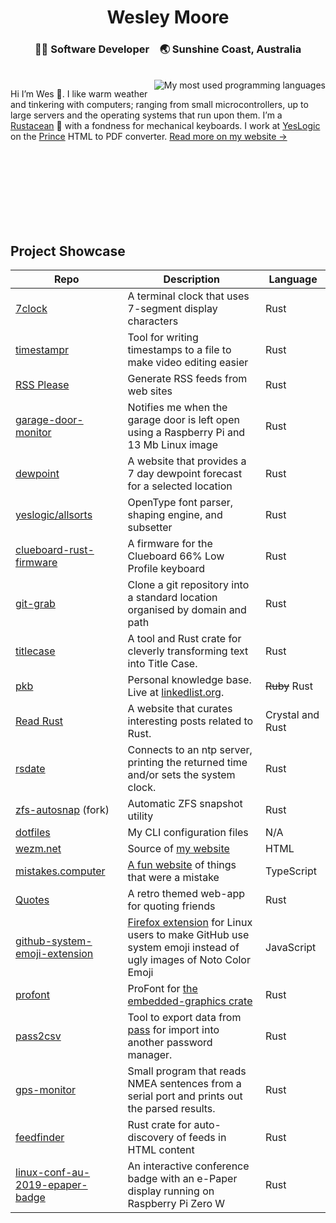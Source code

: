 <div align="center">
  <h1>Wesley Moore</h1>
  <h3>👨‍💻 Software Developer&#8195;🌏 Sunshine Coast, Australia</h3><br>
</div>

<img align="right" src="https://github-readme-stats.vercel.app/api/top-langs/?username=wezm&layout=compact&langs_count=6" alt="My most used programming languages">

Hi I’m Wes 👋. I like warm weather and tinkering with computers; ranging from small microcontrollers, up to large servers and the operating systems that run upon them. I’m a [Rustacean](https://www.rust-lang.org/learn/get-started#ferris) 🦀 with a fondness for mechanical keyboards. I work at <a href="https://github.com/yeslogic">YesLogic</a> on the [Prince](https://www.princexml.com/) HTML to PDF converter. [Read more on my website →](https://www.wezm.net/v2/about/)

<!-- if there's a better way to do this I'd love to know -->
<br><br><br><br><br><br><br>

Project Showcase
----------------

| Repo         | Description     | Language |
|--------------|-----------|------------|
| [7clock](https://github.com/wezm/7clock) | A terminal clock that uses 7-segment display characters | Rust        |
| [timestampr](https://github.com/wezm/timestampr) | Tool for writing timestamps to a file to make video editing easier | Rust        |
| [RSS Please](https://github.com/wezm/rsspls) | Generate RSS feeds from web sites | Rust        |
| [garage-door-monitor](https://github.com/wezm/rsspls) | Notifies me when the garage door is left open using a Raspberry Pi and 13 Mb Linux image | Rust        |
| [dewpoint](https://github.com/wezm/dewpoint.7bit.org) | A website that provides a 7 day dewpoint forecast for a selected location | Rust        |
| [yeslogic/allsorts](https://github.com/yeslogic/allsorts) | OpenType font parser, shaping engine, and subsetter      | Rust        |
| [clueboard-rust-firmware](https://github.com/wezm/clueboard-rust-firmware)      | A firmware for the Clueboard 66% Low Profile keyboard  | Rust       |
| [git-grab](https://github.com/wezm/git-grab) | Clone a git repository into a standard location organised by domain and path | Rust |
| [titlecase](https://github.com/wezm/titlecase) | A tool and Rust crate for cleverly transforming text into Title Case. | Rust |
| [pkb](https://github.com/wezm/pkb) | Personal knowledge base. Live at [linkedlist.org](https://linkedlist.org/). | ~~Ruby~~ Rust |
| [Read Rust](https://github.com/wezm/read-rust) | A website that curates interesting posts related to Rust. | Crystal and Rust |
| [rsdate](https://github.com/wezm/rsdate) | Connects to an ntp server, printing the returned time and/or sets the system clock. | Rust |
| [zfs-autosnap](https://github.com/wezm/zfs-autosnap) (fork) | Automatic ZFS snapshot utility  | Rust |
| [dotfiles](https://github.com/wezm/dotfiles) | My CLI configuration files | N/A |
| [wezm.net](https://github.com/wezm/wezm.net) | Source of [my website](https://www.wezm.net/) | HTML |
| [mistakes.computer](https://github.com/wezm/mistakes.computer) | [A fun website](https://mistakes.computer/) of things that were a mistake | TypeScript |
| [Quotes](https://github.com/wezm/Quotes) | A retro themed web-app for quoting friends | Rust | 
| [github-system-emoji-extension](https://github.com/wezm/github-system-emoji-extension) | [Firefox extension](https://addons.mozilla.org/en-US/firefox/addon/github-system-emoji/) for Linux users to make GitHub use system emoji instead of ugly images of Noto Color Emoji | JavaScript |
| [profont](https://github.com/wezm/profont) | ProFont for [the embedded-graphics crate](https://github.com/jamwaffles/embedded-graphics) | Rust |
| [pass2csv](https://github.com/wezm/pass2csv) | Tool to export data from [pass](https://www.passwordstore.org/) for import into another password manager. | Rust |
| [gps-monitor](https://github.com/wezm/gps-monitor) | Small program that reads NMEA sentences from a serial port and prints out the parsed results. | Rust |
| [feedfinder](https://github.com/wezm/feedfinder) | Rust crate for auto-discovery of feeds in HTML content | Rust |
| [linux-conf-au-2019-epaper-badge](https://github.com/wezm/linux-conf-au-2019-epaper-badge) | An interactive conference badge with an e-Paper display running on Raspberry Pi Zero W | Rust |
